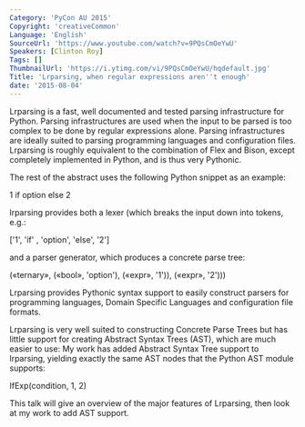 ```yaml
---
Category: 'PyCon AU 2015'
Copyright: 'creativeCommon'
Language: 'English'
SourceUrl: 'https://www.youtube.com/watch?v=9PQsCmOeYwU'
Speakers: [Clinton Roy]
Tags: []
ThumbnailUrl: 'https://i.ytimg.com/vi/9PQsCmOeYwU/hqdefault.jpg'
Title: 'Lrparsing, when regular expressions aren''t enough'
date: '2015-08-04'
---
```

Lrparsing is a fast, well documented and tested parsing infrastructure for Python. Parsing infrastructures are used when the input to be parsed is too complex to be done by regular expressions alone. Parsing infrastructures are ideally suited to parsing programming languages and configuration files. Lrparsing is roughly equivalent to the combination of Flex and Bison, except completely implemented in Python, and is thus very Pythonic.

The rest of the abstract uses the following Python snippet as an example:

1 if option else 2

lrparsing provides both a lexer (which breaks the input down into tokens, e.g.:

 ['1', 'if' , 'option',  'else', '2']

and a parser generator, which produces a concrete parse tree:

(«ternary», («bool», 'option'), («expr», '1')), («expr», '2')))

 Lrparsing provides Pythonic syntax support to easily construct parsers for programming languages, Domain Specific Languages and configuration file formats.

Lrparsing is very well suited to constructing Concrete Parse Trees but has little support for creating Abstract Syntax Trees (AST), which are much easier to use: My work has added Abstract Syntax Tree support to lrparsing, yielding exactly the same AST nodes that the Python AST module supports:

IfExp(condition, 1, 2)

This talk will give an overview of the major features of Lrparsing, then look at my work to add AST support. 

